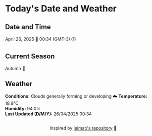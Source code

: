  # Today's Date and Weather
    
## Date and Time
April 26, 2025 📅
00:34 (GMT-3) 🕒

## Current Season
Autumn 🍂
## Weather 
**Conditions:** Clouds generally forming or developing ☁️
**Temperature:** 18.9°C  
**Humidity:** 94.0%  
**Last Updated (D/M/Y):** 26/04/2025 00:34
##
<div align="center">Inspired by <a href="https://github.com/leimao/What-Is-The-Date-Today">leimao's repository</a> 🌱</div>
